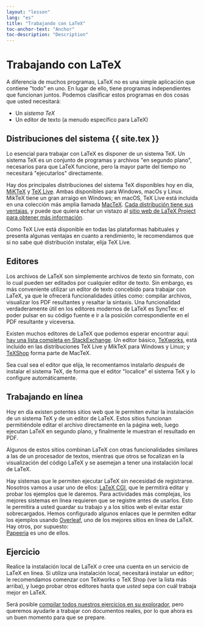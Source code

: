 ```yaml
---
layout: "lesson"
lang: "es"
title: "Trabajando con LaTeX"
toc-anchor-text: "Anchor"
toc-description: "Description"
---
```


# Trabajando con LaTeX

A diferencia de muchos programas, LaTeX no es una simple aplicación que contiene
"todo" en uno. En lugar de ello, tiene programas independientes que funcionan juntos.
Podemos clasificar estos programas en dos cosas que usted necesitará:

- Un _sistema TeX_
- Un editor de texto (a menudo específico para LaTeX)

## Distribuciones del sistema {{ site.tex }}

Lo esencial para trabajar con LaTeX es disponer de un sistema TeX. Un sistema TeX es
un conjunto de programas y archivos "en segundo plano", necesarios para que LaTeX
funcione, pero la mayor parte del tiempo no necesitará "ejecutarlos" directamente.   

Hay dos principales distribuciones del sistema TeX disponibles hoy en día,
[MiKTeX](https://www.miktex.org) y [TeX Live](https://tug.org/texlive). Ambas
disponibles para Windows, macOs y Linux.
MikTeX tiene un gran arraigo en Windows;
en macOS, TeX Live está incluida en una colección más amplia llamada [MacTeX](http://www.tug.org/mactex/).
[Cada distribución tiene sus ventajas](https://tex.stackexchange.com/questions/20036), y puede
que quiera echar un vistazo al [sitio web de LaTeX Project 
para obtener más información](https://www.latex-project.org/get/).

Como TeX Live está disponible en todas las plataformas habituales y presenta algunas
ventajas en cuanto a rendimiento, le recomendamos que si no sabe qué distribución instalar,
elija TeX Live.

## Editores

Los archivos de LaTeX son simplemente archivos de texto sin formato, con lo cual pueden ser 
editados por cualquier editor de texto. Sin embargo, es más conveniente utilizar
un editor de texto concebido para trabajar con LaTeX, ya que le ofrecerá funcionalidades
útiles como: compilar archivos, visualizar los PDF resultantes y resaltar la sintaxis. Una
funcionalidad verdaderamente útil en los editores modernos de LaTeX es SyncTex: el poder pulsar 
en su código fuente e ir a la posición correspondiente en el PDF resultante y viceversa.   

Existen muchos editores de LaTeX que podemos esperar encontrar aquí: 
[hay una lista completa en StackExchange](https://tex.stackexchange.com/questions/339/latex-editors-ides).
Un editor básico, [TeXworks](https://tug.org/texworks), está incluido en las distribuciones
TeX Live y MikTeX para Windows y Linux; y [TeXShop](https://pages.uoregon.edu/koch/texshop/)
forma parte de MacTeX.  

Sea cual sea el editor que elija, le recomentamos instalarlo _después_ de instalar el 
sistema TeX, de forma que el editor "localice" el sistema TeX y lo configure automáticamente. 

## Trabajando en línea

Hoy en día existen potentes sitios web que le permiten evitar la
instalación de un sistema TeX y de un editor de LaTeX. Estos sitios 
funcionan permitiéndole editar el archivo directamente en la página web, luego 
ejecutan LaTeX en segundo plano, y finalmente le muestran el resultado en PDF.

Algunos de estos sitios combinan LaTeX con otras funcionalidades similares a las 
de un procesador de textos, mientras que otros se focalizan en la visualización del 
código LaTeX y se asemejan a tener una instalación local de LaTeX. 

Hay sistemas que le permiten ejecutar LaTeX sin necesidad de registrarse. Nosotros
vamos a usar uno de ellos: 
[LaTeX CGI](https://latexcgi.xyz), que le permitirá
editar y probar los ejemplos que le daremos. Para actividades más complejas, los mejores
sistemas en línea requieren que se registre antes de usarlos. Esto le permitira a usted guardar
su trabajo y a los sitios web el evitar estar sobrecargados. Hemos configurado
algunos enlaces que le permiten editar los ejemplos usando [Overleaf](https://www.overleaf.com), 
uno de los mejores sitios en línea de LaTeX. Hay otros, por supuesto:  
[Papeeria](https://papeeria.com/) es uno de ellos.

## Ejercicio

Realice la instalación local de LaTeX _o_ cree una cuenta en un servicio de 
LaTeX en línea. Si utiliza una instalación local, necesitará instalar 
un editor; le recomendamos comenzar con TeXworks o TeX Shop (ver la lista 
más arriba), y luego probar otros editores hasta que _usted_ sepa con cuál 
trabaja mejor en LaTeX.

Será posible [compilar todos nuestros ejercicios en su explorador](help.md), pero queremos 
ayudarle a trabajar con documentos reales, por lo que ahora es un buen momento para que se prepare.
